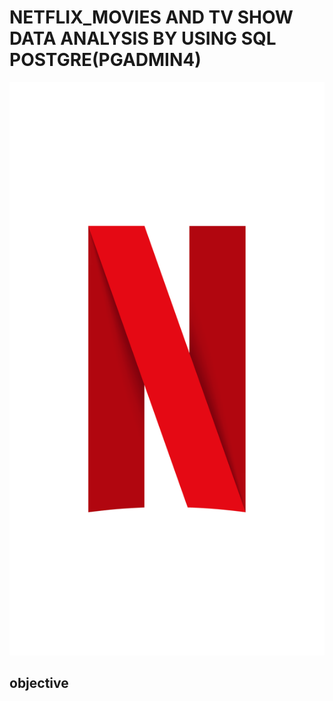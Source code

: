 # NETFLIX_MOVIES  AND TV SHOW DATA ANALYSIS BY USING SQL POSTGRE(PGADMIN4)

 ![netflix logo](https://github.com/farhhhhad738/NETFLIX_SQL_PROJECT/blob/main/Netflix_Symbol_RGB.png)

## objective
